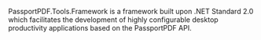 PassportPDF.Tools.Framework is a framework built upon .NET Standard 2.0 which facilitates the development of highly configurable desktop productivity applications based on the PassportPDF API.
